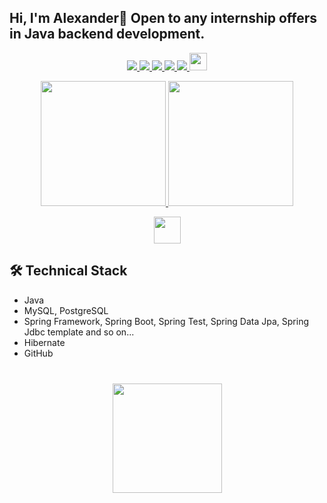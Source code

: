 ## Hi, I'm Alexander👋 Open to any internship offers in Java backend development.

<p align='center'>
   <a href="https://www.linkedin.com/in/sergeev-alexander/">
       <img src="https://img.shields.io/badge/linkedin-%230077B5.svg?&style=for-the-badge&logo=linkedin&logoColor=white"/>
   </a>
   <a href="https://t.me/joinchat/@alexandr_sergeev">
       <img src="https://img.shields.io/badge/Telegram-2CA5E0?style=for-the-badge&logo=telegram&logoColor=white"/>
   </a>
   <a href="https://wa.me/79164220703">
      <img src="https://img.shields.io/badge/WhatsApp-25D366?style=for-the-badge&logo=WhatsApp&logoColor=white"/>
   </a>
   <a href="mailto:a79164220703@gmail.com">
      <img src="https://img.shields.io/badge/Gmail-D14836?style=for-the-badge&logo=gmail&logoColor=white"/>
   </a>
   <a href="https://instagram.com/alexander._.sergeev">
      <img src="https://img.shields.io/badge/Instagram-E4405F?style=for-the-badge&logo=instagram&logoColor=white"/>
   <a href="https://stepik.org/users/598949700/profile">
      <img
         height=28
         src="https://i.imgur.com/LQqo8y6.jpeg">
   </a>
</p>
     
<p align='center'>
   <a href="https://github-readme-stats.vercel.app/api?username=sergeev-alexander&show_icons=true&theme=radical&count_private=true">
      <img
         height=200
         src="https://github-readme-stats.vercel.app/api?username=sergeev-alexander&show_icons=true&theme=radical&count_private=true"
         />
   </a>
   <a href="https://leetcode.com/u/alexander_sergeev">
      <img
         height=200
         src="https://leetcard.jacoblin.cool/alexander_sergeev?ext=heatmap"
         />
   </a>
</p>

<p align='center'>
   <a href="https://www.codewars.com/users/alexander_sergeev">
      <img
         height=43
         src="https://www.codewars.com/users/alexander_sergeev/badges/small"
         />
   </a>
</p>

## 🛠 Technical Stack
*   Java
*   MySQL, PostgreSQL
*   Spring Framework, Spring Boot, Spring Test, Spring Data Jpa, Spring Jdbc template and so on...
*   Hibernate
*   GitHub

<div align="center" style="margin: 40px 0">
   <a href="https://github.com/sergeev-alexander/github-profile-views-counter">
       <img width="175px" src="https://komarev.com/ghpvc/?username=sergeev-alexander&color=DE002D">
   </a>
</div>
